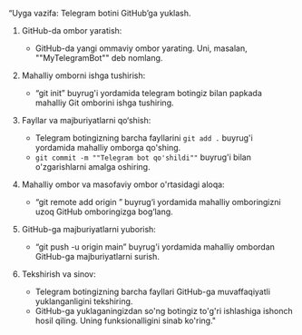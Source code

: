 
“Uyga vazifa: Telegram botini GitHub’ga yuklash.

1. GitHub-da ombor yaratish:
    - GitHub-da yangi ommaviy ombor yarating. Uni, masalan, ""MyTelegramBot"" deb nomlang.

2. Mahalliy omborni ishga tushirish:
    - “git init” buyrug'i yordamida telegram botingiz bilan papkada mahalliy Git omborini ishga tushiring.

3. Fayllar va majburiyatlarni qo‘shish:
    - Telegram botingizning barcha fayllarini `git add .` buyrug'i yordamida mahalliy omborga qo'shing.
    - `git commit -m ""Telegram bot qo'shildi""` buyrug'i bilan o'zgarishlarni amalga oshiring.

5. Mahalliy ombor va masofaviy ombor o'rtasidagi aloqa:
    - “git remote add origin ” buyrug‘i yordamida mahalliy omboringizni uzoq GitHub omboringizga bog‘lang.

6. GitHub-ga majburiyatlarni yuborish:
    - “git push -u origin main” buyrug'i yordamida mahalliy ombordan GitHub-ga majburiyatlarni surish.

7. Tekshirish va sinov:
    - Telegram botingizning barcha fayllari GitHub-ga muvaffaqiyatli yuklanganligini tekshiring.
    - GitHub-ga yuklaganingizdan so'ng botingiz to'g'ri ishlashiga ishonch hosil qiling. Uning funksionalligini sinab ko'ring."


